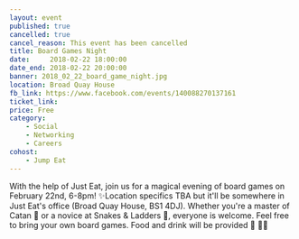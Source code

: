 ```yaml
---
layout: event
published: true
cancelled: true
cancel_reason: This event has been cancelled
title: Board Games Night
date:     2018-02-22 18:00:00
date_end: 2018-02-22 20:00:00
banner: 2018_02_22_board_game_night.jpg
location: Broad Quay House
fb_link: https://www.facebook.com/events/140088270137161
ticket_link:
price: Free
category:
    - Social
    - Networking
    - Careers
cohost:
    - Jump Eat
---
```


With the help of Just Eat, join us for a magical evening of board games on February 22nd, 6-8pm! ✨Location specifics TBA but it'll be somewhere in Just Eat's office (Broad Quay House, BS1 4DJ).
Whether you're a master of Catan 🌾 or a novice at Snakes & Ladders 🐍, everyone is welcome. Feel free to bring your own board games. Food and drink will be provided 🙂 🍕🍺 
